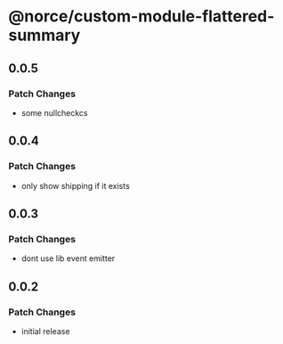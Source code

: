 # @norce/custom-module-flattered-summary

## 0.0.5

### Patch Changes

- some nullcheckcs

## 0.0.4

### Patch Changes

- only show shipping if it exists

## 0.0.3

### Patch Changes

- dont use lib event emitter

## 0.0.2

### Patch Changes

- initial release
